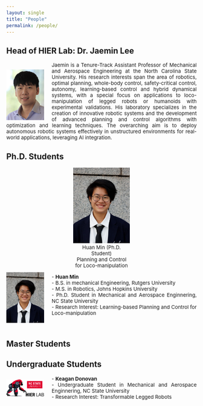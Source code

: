 ```yaml
---
layout: single
title: "People"
permalink: /people/
---
```


## Head of HIER Lab: Dr. Jaemin Lee

<img src="/assets/images/Jaemin5.jpg" align="left" width="100px" style="margin-right: 20px;margin-top: 20px;"/>
<p style="text-align: justify;font-size:10pt;">
  Jaemin is a Tenure-Track Assistant Professor of Mechanical and Aerospace Engineering at the North Carolina State University. His research interests span the area of robotics, optimal planning, whole-body control, safety-critical control, autonomy, learning-based control and hybrid dynamical systems, with a special focus on applications to loco-manipulation of legged robots or humanoids with experimental validations. His laboratory specializes in the creation of innovative robotic systems and the development of advanced planning and control algorithms with optimization and learning techniques. The overarching aim is to deploy autonomous robotic systems effectively in unstructured environments for real-world applications, leveraging AI integration.
</p>

## Ph.D. Students
<div style="display: flex; flex-wrap: wrap; gap: 10px; justify-content: center;">
  <div style="text-align: center; width: 150px;">
    <img src="/assets/images/Huan_min.jpg" style="width: 100%;" alt="Huan Min"/>
    <p style="font-size:10pt;margin: 0;">Huan Min (Ph.D. Student)<br>
    Planning and Control for Loco-manipulation
    </p>
  </div>
<!--   <div style="text-align: center;">
    <img src="https://example.com/path-to-image2.jpg" style="width: 200px;" alt="Person 2"/>
    <p>Person 2</p>
  </div>
  <div style="text-align: center;">
    <img src="https://example.com/path-to-image3.jpg" style="width: 200px;" alt="Person 3"/>
    <p>Person 3</p>
  </div> -->
</div>




<img src="/assets/images/Huan_min.jpg" align="left" width="100px" style="margin-right: 20px;margin-top: 10px;"/>
<p style="text-align: justify;font-size:10pt;">
- <b> Huan Min </b> <br>
- B.S. in mechanical Engineering, Rutgers University<br>
- M.S. in Robotics, Johns Hopkins University<br>
- Ph.D. Student in Mechanical and Aerospace Enginnering, NC State University <br>
- Research Interest: Learning-based Planning and Control for Loco-manipulation <br>
  <br>
  <br>
</p>

## Master Students

## Undergraduate Students
<img src="/assets/images/logo_5.png" align="left" width="100px" style="margin-right: 20px;margin-top: 10px;"/>
<p style="text-align: justify;font-size:10pt;">
- <b> Keagan Donovan </b> <br>
- Undergraduate Student in Mechanical and Aerospace Enginnering, NC State University <br>
- Research Interest: Transformable Legged Robots<br>
  <br>
  <br>
</p>
